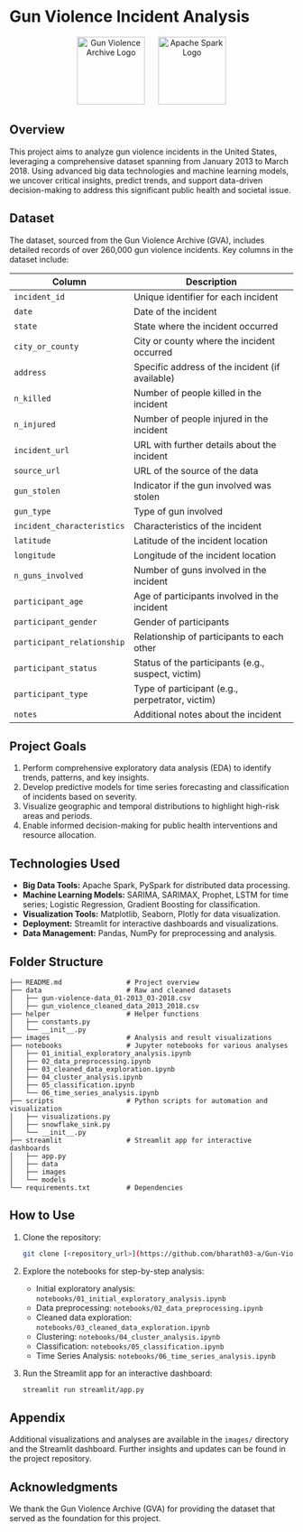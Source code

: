 # Gun Violence Incident Analysis

<p align="center">
    <img src="https://www.gunviolencearchive.org/assets/images/gva-logo.png" alt="Gun Violence Archive Logo" height="120">
    &nbsp;&nbsp;&nbsp;&nbsp;
    <img src="https://upload.wikimedia.org/wikipedia/commons/f/f3/Apache_Spark_logo.svg" alt="Apache Spark Logo" height="120">
</p>

## Overview

This project aims to analyze gun violence incidents in the United States, leveraging a comprehensive dataset spanning from January 2013 to March 2018. Using advanced big data technologies and machine learning models, we uncover critical insights, predict trends, and support data-driven decision-making to address this significant public health and societal issue.

## Dataset

The dataset, sourced from the Gun Violence Archive (GVA), includes detailed records of over 260,000 gun violence incidents. Key columns in the dataset include:

| Column                          | Description                                                   |
|--------------------------------|---------------------------------------------------------------|
| `incident_id`                  | Unique identifier for each incident                           |
| `date`                         | Date of the incident                                          |
| `state`                        | State where the incident occurred                             |
| `city_or_county`               | City or county where the incident occurred                   |
| `address`                      | Specific address of the incident (if available)              |
| `n_killed`                     | Number of people killed in the incident                       |
| `n_injured`                    | Number of people injured in the incident                      |
| `incident_url`                 | URL with further details about the incident                   |
| `source_url`                   | URL of the source of the data                                 |
| `gun_stolen`                   | Indicator if the gun involved was stolen                      |
| `gun_type`                     | Type of gun involved                                          |
| `incident_characteristics`     | Characteristics of the incident                               |
| `latitude`                     | Latitude of the incident location                             |
| `longitude`                    | Longitude of the incident location                            |
| `n_guns_involved`              | Number of guns involved in the incident                       |
| `participant_age`              | Age of participants involved in the incident                 |
| `participant_gender`           | Gender of participants                                        |
| `participant_relationship`     | Relationship of participants to each other                   |
| `participant_status`           | Status of the participants (e.g., suspect, victim)           |
| `participant_type`             | Type of participant (e.g., perpetrator, victim)              |
| `notes`                        | Additional notes about the incident                           |

## Project Goals

1. Perform comprehensive exploratory data analysis (EDA) to identify trends, patterns, and key insights.
2. Develop predictive models for time series forecasting and classification of incidents based on severity.
3. Visualize geographic and temporal distributions to highlight high-risk areas and periods.
4. Enable informed decision-making for public health interventions and resource allocation.

## Technologies Used

- **Big Data Tools:** Apache Spark, PySpark for distributed data processing.
- **Machine Learning Models:** SARIMA, SARIMAX, Prophet, LSTM for time series; Logistic Regression, Gradient Boosting for classification.
- **Visualization Tools:** Matplotlib, Seaborn, Plotly for data visualization.
- **Deployment:** Streamlit for interactive dashboards and visualizations.
- **Data Management:** Pandas, NumPy for preprocessing and analysis.

## Folder Structure

```
├── README.md                # Project overview
├── data                     # Raw and cleaned datasets
│   ├── gun-violence-data_01-2013_03-2018.csv
│   ├── gun_violence_cleaned_data_2013_2018.csv
├── helper                   # Helper functions
│   ├── constants.py
│   └── __init__.py
├── images                   # Analysis and result visualizations
├── notebooks                # Jupyter notebooks for various analyses
│   ├── 01_initial_exploratory_analysis.ipynb
│   ├── 02_data_preprocessing.ipynb
│   ├── 03_cleaned_data_exploration.ipynb
│   ├── 04_cluster_analysis.ipynb
│   ├── 05_classification.ipynb
│   └── 06_time_series_analysis.ipynb
├── scripts                  # Python scripts for automation and visualization
│   ├── visualizations.py
│   ├── snowflake_sink.py
│   └── __init__.py
├── streamlit                # Streamlit app for interactive dashboards
│   ├── app.py
│   ├── data
│   ├── images
│   └── models
└── requirements.txt         # Dependencies
```

## How to Use

1. Clone the repository:
   ```bash
   git clone [<repository_url>](https://github.com/bharath03-a/Gun-Violence-Incidents)
   ```

3. Explore the notebooks for step-by-step analysis:
   - Initial exploratory analysis: `notebooks/01_initial_exploratory_analysis.ipynb`
   - Data preprocessing: `notebooks/02_data_preprocessing.ipynb`
   - Cleaned data exploration: `notebooks/03_cleaned_data_exploration.ipynb`
   - Clustering: `notebooks/04_cluster_analysis.ipynb`
   - Classification: `notebooks/05_classification.ipynb`
   - Time Series Analysis: `notebooks/06_time_series_analysis.ipynb`

4. Run the Streamlit app for an interactive dashboard:
   ```bash
   streamlit run streamlit/app.py
   ```

## Appendix

Additional visualizations and analyses are available in the `images/` directory and the Streamlit dashboard. Further insights and updates can be found in the project repository.

## Acknowledgments

We thank the Gun Violence Archive (GVA) for providing the dataset that served as the foundation for this project.
